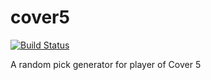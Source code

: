# cover5
[![Build Status](https://travis-ci.org/michaelgwelch/cover5.svg?branch=master)](https://travis-ci.org/michaelgwelch/cover5)

A random pick generator for player of Cover 5
